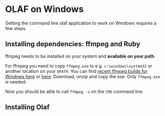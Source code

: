# OLAF on Windows

Getting the command line olaf application to work on Windows requires a few steps.

## Installing dependencies: ffmpeg and Ruby

ffmpeg needs to be installed on your system and **available on your path**.

For ffmpeg you need to copy `ffmpeg.exe` to e.g. `c:\windows\system32` or another location on your `$PATH`. You can find [recent ffmpeg builds for Windows here](https://github.com/BtbN/FFmpeg-Builds/releases) or [here](https://www.gyan.dev/ffmpeg/builds/). Download, unzip and copy the exe. Only `ffmpeg.exe` is needed.

Now you should be able to call `ffmpeg -v` on the `CMD` command line.

## Installing Olaf
